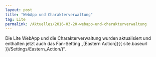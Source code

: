 ```yaml
---
layout: post
title: "WebApp und Charakterverwaltung"
tag: Lite
permalink: /Aktuelles/2016-03-20-webapp-und-charakterverwaltung
---
```


Die Lite WebApp und die Charakterverwaltung wurden aktualisiert und enthalten jetzt auch das Fan-Setting &bdquo;[Eastern Action]({{ site.baseurl }}/Settings/Eastern_Action/)&ldquo;.
